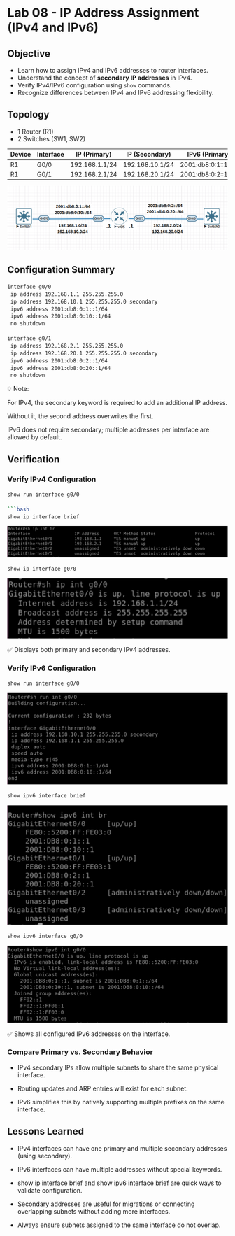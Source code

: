 # Lab 08 - IP Address Assignment (IPv4 and IPv6)

## Objective

- Learn how to assign IPv4 and IPv6 addresses to router interfaces.  
- Understand the concept of **secondary IP addresses** in IPv4.  
- Verify IPv4/IPv6 configuration using `show` commands.  
- Recognize differences between IPv4 and IPv6 addressing flexibility.  

## Topology

- 1 Router (R1)  
- 2 Switches (SW1, SW2)  

| Device | Interface | IP (Primary)     | IP (Secondary)     | IPv6 (Primary)           | IPv6 (Additional)          |
|---------|-----------|------------------|--------------------|---------------------------|-----------------------------|
| R1      | G0/0      | 192.168.1.1/24   | 192.168.10.1/24    | 2001:db8:0:1::1/64       | 2001:db8:0:10::1/64        |
| R1      | G0/1      | 192.168.2.1/24   | 192.168.20.1/24    | 2001:db8:0:2::1/64       | 2001:db8:0:20::1/64        |

![Lab Topology](diagram.png)

## Configuration Summary

```bash
interface g0/0
 ip address 192.168.1.1 255.255.255.0
 ip address 192.168.10.1 255.255.255.0 secondary
 ipv6 address 2001:db8:0:1::1/64
 ipv6 address 2001:db8:0:10::1/64
 no shutdown

interface g0/1
 ip address 192.168.2.1 255.255.255.0
 ip address 192.168.20.1 255.255.255.0 secondary
 ipv6 address 2001:db8:0:2::1/64
 ipv6 address 2001:db8:0:20::1/64
 no shutdown
```

💡 Note:

For IPv4, the secondary keyword is required to add an additional IP address.

Without it, the second address overwrites the first.

IPv6 does not require secondary; multiple addresses per interface are allowed by default.

## Verification
### Verify IPv4 Configuration
```bash
show run interface g0/0

```bash
show ip interface brief
```
![show-ip-int-br](captures/show-ip-int-br.png)

```bash
show ip interface g0/0
```
![show-ip-int-g00](captures/show-ip-int-g00.png)

✅ Displays both primary and secondary IPv4 addresses.

### Verify IPv6 Configuration
```bash
show run interface g0/0
```
![show-run-int-g0/0](captures/sh-run-int-g00.png)

```bash
show ipv6 interface brief
```
![show-ipv6-int-br](captures/show-ipv6-int-br.png)

```bash
show ipv6 interface g0/0
```
![show-ipv6-int-g00](captures/show-ipv6-int-g00.png)


✅ Shows all configured IPv6 addresses on the interface.

### Compare Primary vs. Secondary Behavior
- IPv4 secondary IPs allow multiple subnets to share the same physical interface.

- Routing updates and ARP entries will exist for each subnet.

- IPv6 simplifies this by natively supporting multiple prefixes on the same interface.

## Lessons Learned
- IPv4 interfaces can have one primary and multiple secondary addresses (using secondary).

- IPv6 interfaces can have multiple addresses without special keywords.

- show ip interface brief and show ipv6 interface brief are quick ways to validate configuration.

- Secondary addresses are useful for migrations or connecting overlapping subnets without adding more interfaces.

- Always ensure subnets assigned to the same interface do not overlap.
